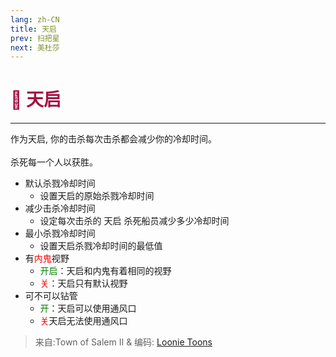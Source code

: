 ```yaml
---
lang: zh-CN
title: 天启
prev: 扫把星
next: 美杜莎
---
```


# <font color="#a41342">💪 <b>天启</b></font> <Badge text="Killing" type="tip" vertical="middle"/>

***

作为天启, 你的击杀每次击杀都会减少你的冷却时间。<br><br>
杀死每一个人以获胜。

- 默认杀戮冷却时间
  - 设置天启的原始杀戮冷却时间
- 减少击杀冷却时间
  - 设定每次击杀的 天启 杀死船员减少多少冷却时间
- 最小杀戮冷却时间
  - 设置天启杀戮冷却时间的最低值
- 有<font color=red>内鬼</font>视野
  - <font color=green>开启</font>：天启和内鬼有着相同的视野
  - <font color=red>关</font>：天启只有默认视野
- 可不可以钻管
  - <font color=green>开</font>：天启可以使用通风口
  - <font color=red>关</font>天启无法使用通风口

> 来自:Town of Salem II & 编码: [Loonie Toons](https://github.com/Loonie-Toons)
